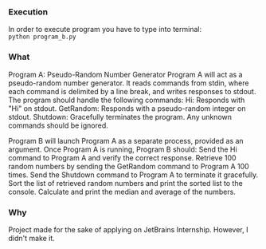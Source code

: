 ### Execution
In order to execute program you have to type into terminal:  
`python program_b.py`

### What
Program A: Pseudo-Random Number Generator
Program A will act as a pseudo-random number generator.
It reads commands from stdin, where each command is delimited by a line break,
and writes responses to stdout. The program should handle the following commands:
Hi: Responds with "Hi" on stdout.
GetRandom: Responds with a pseudo-random integer on stdout.
Shutdown: Gracefully terminates the program.
Any unknown commands should be ignored.

Program B will launch Program A as a separate process, provided as an argument. Once Program A is running, Program B should:
Send the Hi command to Program A and verify the correct response.
Retrieve 100 random numbers by sending the GetRandom command to Program A 100 times.
Send the Shutdown command to Program A to terminate it gracefully.
Sort the list of retrieved random numbers and print the sorted list to the console.
Calculate and print the median and average of the numbers.

### Why
Project made for the sake of applying on JetBrains Internship. However, I didn't make it. 
